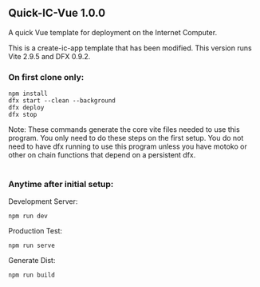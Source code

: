 ## Quick-IC-Vue 1.0.0

A quick Vue template for deployment on the Internet Computer.

This is a create-ic-app template that has been modified. This version runs Vite 2.9.5 and DFX 0.9.2.

### On first clone only:

```
npm install
dfx start --clean --background
dfx deploy
dfx stop
```
Note: These commands generate the core vite files needed to use this program. You only need to do these steps on the first setup. You do not need to have dfx running to use this program unless you have motoko or other on chain functions that depend on a persistent dfx.
<br>
<br>
### Anytime after initial setup:

Development Server:

```
npm run dev
```

Production Test:

```
npm run serve
```

Generate Dist:

```
npm run build
```
